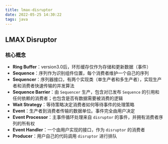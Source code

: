 ```yaml
---
title: lmax-disruptor
date: 2022-05-25 14:30:22
tags: java
---
```


## LMAX Disruptor

### 核心概念

+ **Ring Buffer**：version3.0后，环形缓存仅作为存储和更新数据（事件）
+ **Sequence**：序列作为识别组件位置，每个消费者维护一个自己的序列
+ **Sequencer**：序列器接口，有两个实现类（单生产者和多生产者），实现生产者和消费者快速传输的并发算法
+ **Sequence Barrier**：由 `Sequencer` 生产，包含对已发布 `Sequence` 的引用和任何依赖的消费者；也包含是否有数据需要被消费的逻辑
+ **Wait Strategy**：等待策略决定消费者如何等待事件的处理策略
+ **Event**：生产者到消费者传输的数据单位。事件完全由用户决定
+ **Event Processor**：主事件循环处理来自 `disruptor` 的事件，并拥有消费者序列的所有权
+ **Event Handler**：一个由用户实现的接口，作为 `disruptor` 的消费者
+ **Producer**：用户自己的代码调用 `disruptor` 进行排队



